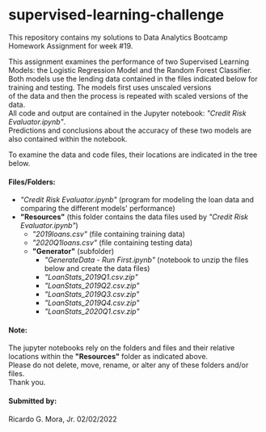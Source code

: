 # supervised-learning-challenge 

This repository contains my solutions to Data Analytics Bootcamp Homework Assignment for week #19.<br>

This assignment examines the performance of two Supervised Learning Models: the Logistic Regression Model and the Random Forest Classifier.<br>
Both models use the lending data contained in the files indicated below for training and testing.  The models first uses unscaled versions<br>
of the data and then the process is repeated with scaled versions of the data.<br>
All code and output are contained in the Jupyter notebook: *"Credit Risk Evaluator.ipynb"*.<br>
Predictions and conclusions about the accuracy of these two models are also contained within the notebook.

To examine the data and code files, their locations are indicated in the tree below.

#### Files/Folders:

+ *"Credit Risk Evaluator.ipynb"* (program for modeling the loan data and comparing the different models' performance)
+ **"Resources"** (this folder contains the data files used by *"Credit Risk Evaluator.ipynb"*) <br>
	- *"2019loans.csv"* (file containing training data) <br>
	- *"2020Q1loans.csv"* (file containing testing data) <br>
	- **"Generator"** (subfolder) <br>
		- *"GenerateData - Run First.ipynb"* (notebook to unzip the files below and create the data files) <br>
		- *"LoanStats_2019Q1.csv.zip"*
		- *"LoanStats_2019Q2.csv.zip"*
		- *"LoanStats_2019Q3.csv.zip"*
		- *"LoanStats_2019Q4.csv.zip"*
		- *"LoanStats_2020Q1.csv.zip"*	

#### Note: <br>

The jupyter notebooks rely on the folders and files and their relative locations within the **"Resources"** folder as indicated above. <br>
Please do not delete, move, rename, or alter any of these folders and/or files. <br>
Thank you. <br>

#### Submitted by: <br>
 Ricardo G. Mora, Jr.  02/02/2022
 
